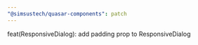 ```yaml
---
"@simsustech/quasar-components": patch
---
```


feat(ResponsiveDialog): add padding prop to ResponsiveDialog
